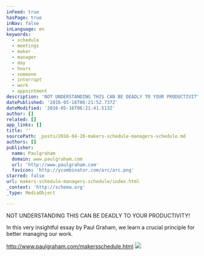 ```yaml
---
inFeed: true
hasPage: true
inNav: false
inLanguage: en
keywords:
  - schedule
  - meetings
  - maker
  - manager
  - day
  - hours
  - someone
  - interrupt
  - work
  - appointment
description: 'NOT UNDERSTANDING THIS CAN BE DEADLY TO YOUR PRODUCTIVITY!'
datePublished: '2016-05-16T06:21:52.737Z'
dateModified: '2016-05-16T06:21:41.513Z'
author: []
related: []
app_links: []
title: ''
sourcePath: _posts/2016-04-20-makers-schedule-managers-schedule.md
authors: []
publisher:
  name: Paulgraham
  domain: www.paulgraham.com
  url: 'http://www.paulgraham.com'
  favicon: 'http://ycombinator.com/arc/arc.png'
starred: false
url: makers-schedule-managers-schedule/index.html
_context: 'http://schema.org'
_type: MediaObject

---
```

NOT UNDERSTANDING THIS CAN BE DEADLY TO YOUR PRODUCTIVITY!

In this very insightful essay by Paul Graham, we learn a crucial principle for better managing our work.

http://www.paulgraham.com/makersschedule.html
![](https://the-grid-user-content.s3-us-west-2.amazonaws.com/4a85cea7-e100-4f73-b3b2-075d261784fc.jpg)